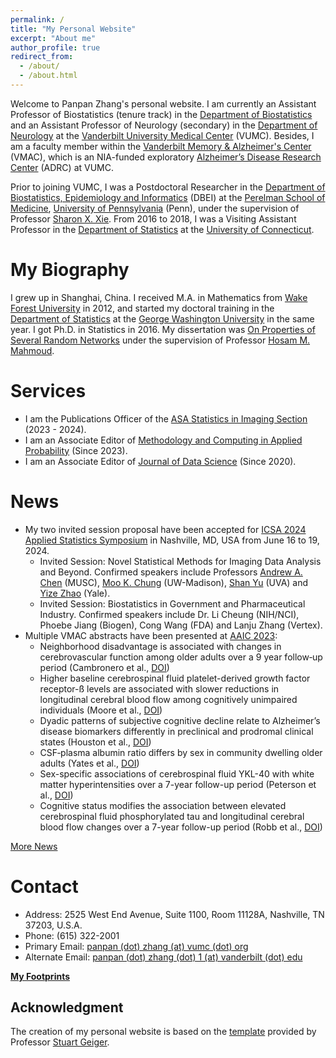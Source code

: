 ```yaml
---
permalink: /
title: "My Personal Website"
excerpt: "About me"
author_profile: true
redirect_from: 
  - /about/
  - /about.html
---
```


Welcome to Panpan Zhang's personal website. I am currently an Assistant Professor of Biostatistics (tenure track) in the [Department of Biostatistics](https://www.vumc.org/biostatistics/vanderbilt-department-biostatistics) and an Assistant Professor of Neurology (secondary) in the [Department of Neurology](https://www.vumc.org/neurology) at the [Vanderbilt University Medical Center](https://www.vumc.org/main/home) (VUMC). Besides, I am a faculty member within the [Vanderbilt Memory & Alzheimer's Center](https://www.vumc.org/vmac/home) (VMAC), which is an NIA-funded exploratory [Alzheimer’s Disease Research Center](https://www.nia.nih.gov/health/alzheimers-disease-research-centers) (ADRC) at VUMC.  

Prior to joining VUMC, I was a Postdoctoral Researcher in the [Department of Biostatistics, Epidemiology and Informatics](https://www.dbei.med.upenn.edu/) (DBEI) at the [Perelman School of Medicine](https://www.med.upenn.edu/), [University of Pennsylvania](https://www.upenn.edu/) (Penn), under the supervision of Professor [Sharon X. Xie](https://www.dbei.med.upenn.edu/bio/sharon-xiangwen-xie-phd). From 2016 to 2018, I was a Visiting Assistant Professor in the [Department of Statistics](https://stat.uconn.edu/) at the [University of Connecticut](https://uconn.edu/).

My Biography
============

I grew up in Shanghai, China. I received M.A. in Mathematics from [Wake Forest University](https://www.wfu.edu/) in 2012, and started my doctoral training in the [Department of Statistics](https://statistics.columbian.gwu.edu/) at the [George Washington University](https://www.gwu.edu/) in the same year. I got Ph.D. in Statistics in 2016. My dissertation was [On Properties of Several Random Networks](https://search-proquest-com.proxy.library.upenn.edu/docview/1778511395/fulltextPDF/85F5580422DB4BC5PQ/1?accountid=14707) under the supervision of Professor [Hosam M. Mahmoud](https://statistics.columbian.gwu.edu/hosam-m-mahmoud).

Services
============
* I am the Publications Officer of the [ASA Statistics in Imaging Section](https://statsinimaging.github.io/) (2023 - 2024).
* I am an Associate Editor of [Methodology and Computing in Applied Probability](https://www.springer.com/journal/11009) (Since 2023).
* I am an Associate Editor of [Journal of Data Science](https://jds-online.org/journal/JDS) (Since 2020).

News
============
* My two invited session proposal have been accepted for [ICSA 2024 Applied Statistics Symposium](https://symposium2024.icsa.org/) in Nashville, MD, USA from June 16 to 19, 2024. 
  - Invited Session: Novel Statistical Methods for Imaging Data Analysis and Beyond. Confirmed speakers include Professors [Andrew A. Chen](https://andrewanchen.github.io/) (MUSC), [Moo K. Chung](https://pages.stat.wisc.edu/~mchung/) (UW-Madison), [Shan Yu](https://statistics.as.virginia.edu/faculty-staff/profile/sy5jx) (UVA) and [Yize Zhao](https://ysph.yale.edu/profile/yize-zhao/) (Yale).
  - Invited Session: Biostatistics in Government and Pharmaceutical Industry. Confirmed speakers include Dr. Li Cheung (NIH/NCI), Phoebe Jiang (Biogen), Cong Wang (FDA) and Lanju Zhang (Vertex).
* Multiple VMAC abstracts have been presented at [AAIC 2023](https://aaic.alz.org/highlights2023.asp):
  - Neighborhood disadvantage is associated with changes in cerebrovascular function among older adults over a 9 year follow‐up period (Cambronero et al., [DOI](https://doi.org/10.1002/alz.080675))
  - Higher baseline cerebrospinal fluid platelet-derived growth factor receptor-ß levels are associated with slower reductions in longitudinal cerebral blood flow among cognitively unimpaired individuals (Moore et al., [DOI](https://doi.org/10.1002/alz.080372))
  - Dyadic patterns of subjective cognitive decline relate to Alzheimer’s disease biomarkers differently in preclinical and prodromal clinical states (Houston et al., [DOI](https://doi.org/10.1002/alz.075637))
  - CSF‐plasma albumin ratio differs by sex in community dwelling older adults (Yates et al., [DOI](https://doi.org/10.1002/alz.080059))
  - Sex-specific associations of cerebrospinal fluid YKL-40 with white matter hyperintensities over a 7-year follow-up period (Peterson et al., [DOI](https://doi.org/10.1002/alz.079755))
  - Cognitive status modifies the association between elevated cerebrospinal fluid phosphorylated tau and longitudinal cerebral blood flow changes over a 7-year follow-up period (Robb et al., [DOI](https://doi.org/10.1002/alz.080341))


[More News](https://panpan-zhang.com/year-archive/)

Contact
============
* Address: 2525 West End Avenue, Suite 1100, Room 11128A, Nashville, TN 37203, U.S.A.
* Phone: (615) 322-2001
* Primary Email: [panpan (dot) zhang (at) vumc (dot) org](mailto:panpan.zhang@vumc.org)
* Alternate Email: [panpan (dot) zhang (dot) 1 (at) vanderbilt (dot) edu](mailto:panpan.zhang.1@vanderbilt.edu)

**[My Footprints](https://panpan-zhang.com/talkmap/map.html)**

Acknowledgment
-------------
The creation of my personal website is based on the [template](https://github.com/academicpages) provided by Professor [Stuart Geiger](https://stuartgeiger.com/).
